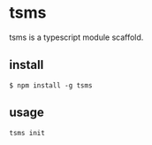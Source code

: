 # tsms
tsms is a typescript module scaffold.

## install

```
$ npm install -g tsms
```
## usage
```
tsms init
```
